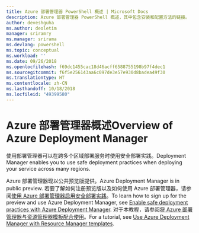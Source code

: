 ```yaml
---
title: Azure 部署管理器 PowerShell 概述 | Microsoft Docs
description: Azure 部署管理器 PowerShell 概述，其中包含安装和配置方法的链接。
author: deveshguha
ms.author: deoletim
manager: sriramry
ms.manager: srirama
ms.devlang: powershell
ms.topic: conceptual
ms.workload: ''
ms.date: 09/26/2018
ms.openlocfilehash: f69dc1455cac18d46acff6588755198b97f4dec1
ms.sourcegitcommit: f6f5e256143aa6c097de3e57e930d8badea49f30
ms.translationtype: HT
ms.contentlocale: zh-CN
ms.lasthandoff: 10/18/2018
ms.locfileid: "49399580"
---
```

# <a name="overview-of-azure-deployment-manager"></a><span data-ttu-id="45d95-103">Azure 部署管理器概述</span><span class="sxs-lookup"><span data-stu-id="45d95-103">Overview of Azure Deployment Manager</span></span>

<span data-ttu-id="45d95-104">使用部署管理器可以在跨多个区域部署服务时使用安全部署实践。</span><span class="sxs-lookup"><span data-stu-id="45d95-104">Deployment Manager enables you to use safe deployment practices when deploying your service across many regions.</span></span>

<span data-ttu-id="45d95-105">Azure 部署管理器现以公共预览版提供。</span><span class="sxs-lookup"><span data-stu-id="45d95-105">Azure Deployment Manager is in public preview.</span></span> <span data-ttu-id="45d95-106">若要了解如何注册预览版以及如何使用 Azure 部署管理器，请参阅[使用 Azure 部署管理器启用安全部署实践](https://docs.microsoft.com/en-us/azure/azure-resource-manager/deployment-manager-overview)。</span><span class="sxs-lookup"><span data-stu-id="45d95-106">To learn how to sign up for the preview and use Azure Deployment Manager, see [Enable safe deployment practices with Azure Deployment Manager](https://docs.microsoft.com/en-us/azure/azure-resource-manager/deployment-manager-overview).</span></span> <span data-ttu-id="45d95-107">对于本教程，请参阅[将 Azure 部署管理器与资源管理器模板配合使用](https://docs.microsoft.com/en-us/azure/azure-resource-manager/deployment-manager-tutorial)。</span><span class="sxs-lookup"><span data-stu-id="45d95-107">For a tutorial, see [Use Azure Deployment Manager with Resource Manager templates](https://docs.microsoft.com/en-us/azure/azure-resource-manager/deployment-manager-tutorial).</span></span>